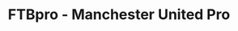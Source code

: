 ---
description: 曼彻斯特联队的新闻app。
layout: post
results:
- primaryGenreName: Sports
  version: '1.6'
  trackViewUrl: https://itunes.apple.com/cn/app/ftbpro-manchester-united-pro/id665705441?mt=8&uo=4
  artworkUrl100: http://a472.phobos.apple.com/us/r1000/019/Purple/v4/cc/dd/88/ccdd8884-2f68-f54d-6e6a-ad7bb3fb03b9/mzl.lrmatscc.png
  artworkUrl60: http://a892.phobos.apple.com/us/r1000/059/Purple4/v4/6b/e5/0a/6be50a65-25a8-760a-c4fa-bc909f836809/man-utd-icon.png
  sellerName: Sportority Limited
  supportedDevices:
  - iPadThirdGen
  - iPadFourthGen4G
  - iPhone4
  - iPadMini4G
  - iPhone-3GS
  - iPad2Wifi
  - iPhone4S
  - iPadMini
  - iPad23G
  - iPhone5
  - iPadWifi
  - iPadThirdGen4G
  - iPodTouchThirdGen
  - iPodTouchFifthGen
  - iPadFourthGen
  - iPodTouchourthGen
  - iPad3G
  genres:
  - 体育
  - 新闻
  trackName: FTBpro - Manchester United Pro
  description: "Get all the latest Manchester United news & articles written
    by red devils, just like you. Plus the top stories from the major English
    football league. Now available on-the-go!\n\nAllow Notifications for Manchester
    United Live Match Updates \n\n- The leading social platform for football
    news built exclusively for Manchester United fans.\n- Easily follow the
    latest Manchester United action with articles and tweets in an easy to
    navigate stream.\n- Share your favourite United articles through Facebook,
    Twitter and Email with your friends.\n- News notifications for all the
    latest transfers and signings by Manchester United!\n- Read the top football
    news, latest breaking stories and see current league standings.\n\nStay
    tuned for new and exciting features in upcoming releases!\n\nManchester
    United Pro is best app to consume the latest transfer and football news."
  price: 0
  trackId: 665705441
  releaseDate: '2013-07-05T03:25:30Z'
  screenshotUrls:
  - http://a4.mzstatic.com/us/r1000/028/Purple/v4/ed/fe/e9/edfee9fb-08ac-9b68-6250-8ef8b36d65c5/mzl.aaeuyroi.1136x1136-75.jpg
  - http://a4.mzstatic.com/us/r1000/025/Purple4/v4/72/6e/07/726e073c-af5d-3300-1445-cbf2a26b4446/mzl.askbcwxj.1136x1136-75.jpg
  artistViewUrl: https://itunes.apple.com/cn/artist/ftbpro/id600808584?uo=4
  primaryGenreId: 6004
  kind: software
  fileSizeBytes: '5807899'
  bundleId: com.ftbpro.ManUtdPro
  sellerUrl: http://www.ftbpro.com
  trackContentRating: 12+
  artistName: FTBpro
  trackCensoredName: FTBpro - Manchester United Pro
  isGameCenterEnabled: false
  contentAdvisoryRating: 12+
  languageCodesISO2A:
  - NB
  - CA
  - CS
  - DA
  - NL
  - EN
  - FI
  - FR
  - DE
  - EL
  - HE
  - HU
  - IT
  - JA
  - KO
  - PL
  - PT
  - RO
  - RU
  - ZH
  - SK
  - ES
  - SV
  - ZH
  - TR
  features: &a []
  wrapperType: software
  artworkUrl512: http://a472.phobos.apple.com/us/r1000/019/Purple/v4/cc/dd/88/ccdd8884-2f68-f54d-6e6a-ad7bb3fb03b9/mzl.lrmatscc.png
  formattedPrice: 免费
  artistId: 600808584
  genreIds:
  - '6004'
  - '6009'
  currency: CNY
  ipadScreenshotUrls: *a
category: 体育
tags: tag1
resultCount: 1
title: FTBpro - Manchester United Pro

---
